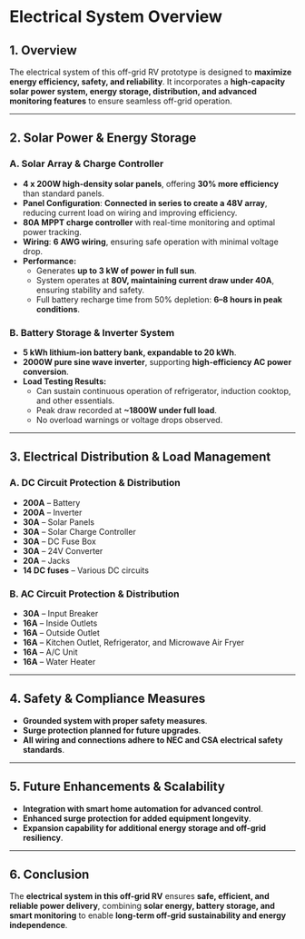 # **Electrical System Overview**

## **1. Overview**
The electrical system of this off-grid RV prototype is designed to **maximize energy efficiency, safety, and reliability**. It incorporates a **high-capacity solar power system, energy storage, distribution, and advanced monitoring features** to ensure seamless off-grid operation.

---

## **2. Solar Power & Energy Storage**
### **A. Solar Array & Charge Controller**
- **4 x 200W high-density solar panels**, offering **30% more efficiency** than standard panels.
- **Panel Configuration**: **Connected in series to create a 48V array**, reducing current load on wiring and improving efficiency.
- **80A MPPT charge controller** with real-time monitoring and optimal power tracking.
- **Wiring**: **6 AWG wiring**, ensuring safe operation with minimal voltage drop.
- **Performance:**
  - Generates **up to 3 kW of power in full sun**.
  - System operates at **80V, maintaining current draw under 40A**, ensuring stability and safety.
  - Full battery recharge time from 50% depletion: **6–8 hours in peak conditions**.

### **B. Battery Storage & Inverter System**
- **5 kWh lithium-ion battery bank, expandable to 20 kWh**.
- **2000W pure sine wave inverter**, supporting **high-efficiency AC power conversion**.
- **Load Testing Results:**
  - Can sustain continuous operation of refrigerator, induction cooktop, and other essentials.
  - Peak draw recorded at **~1800W under full load**.
  - No overload warnings or voltage drops observed.

---

## **3. Electrical Distribution & Load Management**
### **A. DC Circuit Protection & Distribution**
- **200A** – Battery
- **200A** – Inverter
- **30A** – Solar Panels
- **30A** – Solar Charge Controller
- **30A** – DC Fuse Box
- **30A** – 24V Converter
- **20A** – Jacks
- **14 DC fuses** – Various DC circuits

### **B. AC Circuit Protection & Distribution**
- **30A** – Input Breaker
- **16A** – Inside Outlets
- **16A** – Outside Outlet
- **16A** – Kitchen Outlet, Refrigerator, and Microwave Air Fryer
- **16A** – A/C Unit
- **16A** – Water Heater

---

## **4. Safety & Compliance Measures**
- **Grounded system with proper safety measures**.
- **Surge protection planned for future upgrades**.
- **All wiring and connections adhere to NEC and CSA electrical safety standards**.

---

## **5. Future Enhancements & Scalability**
- **Integration with smart home automation for advanced control**.
- **Enhanced surge protection for added equipment longevity**.
- **Expansion capability for additional energy storage and off-grid resiliency**.

---

## **6. Conclusion**
The **electrical system in this off-grid RV** ensures **safe, efficient, and reliable power delivery**, combining **solar energy, battery storage, and smart monitoring** to enable **long-term off-grid sustainability and energy independence**.

